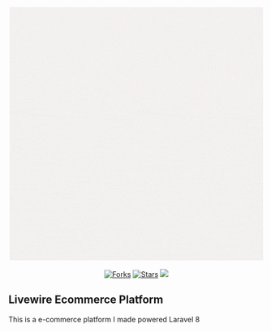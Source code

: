 <p align="center">
	<img src="Livecommerce.gif"/>
</p>

<p align="center">
     <a href="https://github.com/LfJohnVo/Livecommerce/fork">
        <img src="https://img.shields.io/github/forks/LfJohnVo/Livecommerce.svg?style=social&label=Fork"
            alt="Forks"></a>
    <a href="https://github.com/LfJohnVo/Livecommerce/stargazers">
        <img src="https://img.shields.io/github/stars/LfJohnVo/Livecommerce.svg?style=social&label=Stars"
            alt="Stars"></a>
    <a href="https://travis-ci.org/LfJohnVo/Livecommerce">
        <img src="https://travis-ci.org/LfJohnVo/Livecommerce.svg?branch=main"/>
    </a>
</p>


## Livewire Ecommerce Platform

<p>This is a e-commerce platform I made powered Laravel 8</p>
